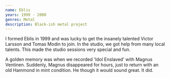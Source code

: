 ```yaml
---
name: Eblis
years: 1999 - 2000
genres: Metal
description: Black-ish metal project
---
```


I formed Eblis in 1999 and was lucky to get the insanely talented Victor Larsson and Tomas Modin to join. In the studio, we got help from many local talents. This made the studio sessions very special and fun.

A golden memory was when we recorded 'Idol Enslaved' with Magnus Ventinen. Suddenly, Magnus disappeared for hours, just to return with an old Hammond in mint condition. He though it would sound great. It did.
